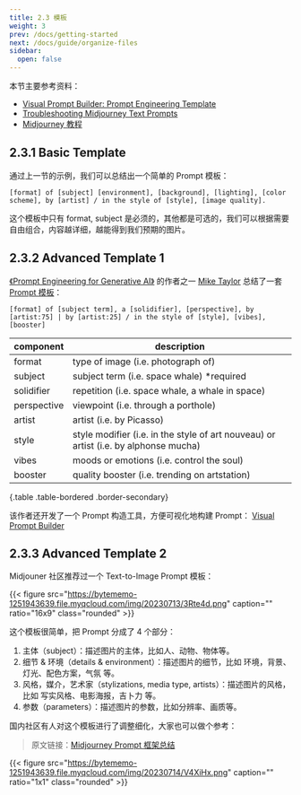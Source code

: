 ```yaml
---
title: 2.3 模板
weight: 3
prev: /docs/getting-started
next: /docs/guide/organize-files
sidebar:
  open: false
---
```




本节主要参考资料：
- [Visual Prompt Builder: Prompt Engineering Template](https://docs.google.com/spreadsheets/d/1-snKDn38-KypoYCk9XLPg799bHcNFSBAVu2HVvFEAkA/edit#gid=0)
- [Troubleshooting Midjourney Text Prompts](https://docs.google.com/document/d/e/2PACX-1vRHOxyEb-ERGi-BdZM8Z_piEP54m4HwO0z8scjmEurEp2UZVA6rFxvyKd15elYVHUWfP1oSA4CQFwxr/pub?utm_source=docs.google.com&utm_medium=tutorial&utm_campaign=midjourney)
- [Midjourney 教程](https://learningprompt.wiki/docs/midjourney-learning-path)


## 2.3.1 Basic Template
通过上一节的示例，我们可以总结出一个简单的 Prompt 模板：
```
[format] of [subject] [environment], [background], [lighting], [color scheme], by [artist] / in the style of [style], [image quality].
```
这个模板中只有 format, subject 是必须的，其他都是可选的，我们可以根据需要自由组合，内容越详细，越能得到我们预期的图片。


## 2.3.2 Advanced Template 1
[《Prompt Engineering for Generative AI》](https://www.oreilly.com/library/view/prompt-engineering-for/9781098153427/) 的作者之一 [Mike Taylor](https://twitter.com/hammer_mt) 总结了一套 [Prompt 模板](https://docs.qq.com/sheet/DTFNLSFBmVlhRZG13?tab=000001)：

```
[format] of [subject term], a [solidifier], [perspective], by [artist:75] | by [artist:25] / in the style of [style], [vibes],[booster]
```

| component | description |
| --- | --- |
| format | type of image (i.e. photograph of) |
| subject | subject term (i.e. space whale) *required |
| solidifier | repetition (i.e. space whale, a whale in space) |
| perspective | viewpoint (i.e. through a porthole) |
| artist | artist (i.e. by Picasso) |
| style | style modifier (i.e. in the style of art nouveau) or artist (i.e. by alphonse mucha) |
| vibes | moods or emotions (i.e. control the soul) |
| booster | quality booster (i.e. trending on artstation) |
{.table .table-bordered .border-secondary}

该作者还开发了一个 Prompt 构造工具，方便可视化地构建 Prompt：
[Visual Prompt Builder](https://tools.saxifrage.xyz/prompt)


## 2.3.3 Advanced Template 2
Midjouner 社区推荐过一个 Text-to-Image Prompt 模板：

{{< figure src="https://bytememo-1251943639.file.myqcloud.com/img/20230713/3Rte4d.png" caption="" ratio="16x9" class="rounded" >}}

这个模板很简单，把 Prompt 分成了 4 个部分：
1. 主体（subject）：描述图片的主体，比如人、动物、物体等。
2. 细节 & 环境（details & environment）：描述图片的细节，比如 环境，背景、灯光、配色方案，气氛 等。
3. 风格，媒介，艺术家（stylizations, media type, artists）：描述图片的风格，比如 写实风格、电影海报，吉卜力 等。
4. 参数（parameters）：描述图片的参数，比如分辨率、画质等。

国内社区有人对这个模板进行了调整细化，大家也可以做个参考：
> 原文链接：[Midjourney Prompt 框架总结](https://learningprompt.wiki/docs/midjourney/mj-tutorial-text-prompt/framework-summary)

{{< figure src="https://bytememo-1251943639.file.myqcloud.com/img/20230714/V4XiHx.png" caption="" ratio="1x1" class="rounded" >}}

